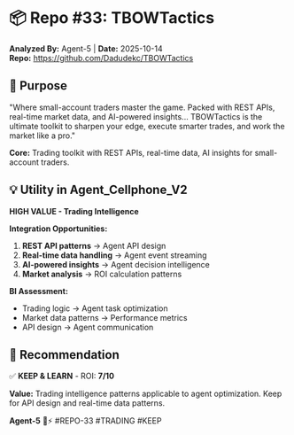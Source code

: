 # 📦 Repo #33: TBOWTactics

**Analyzed By:** Agent-5 | **Date:** 2025-10-14  
**Repo:** https://github.com/Dadudekc/TBOWTactics

## 🎯 Purpose
"Where small-account traders master the game. Packed with REST APIs, real-time market data, and AI-powered insights... TBOWTactics is the ultimate toolkit to sharpen your edge, execute smarter trades, and work the market like a pro."

**Core:** Trading toolkit with REST APIs, real-time data, AI insights for small-account traders.

## 💡 Utility in Agent_Cellphone_V2
**HIGH VALUE - Trading Intelligence**

**Integration Opportunities:**
1. **REST API patterns** → Agent API design
2. **Real-time data handling** → Agent event streaming
3. **AI-powered insights** → Agent decision intelligence
4. **Market analysis** → ROI calculation patterns

**BI Assessment:**
- Trading logic → Agent task optimization
- Market data patterns → Performance metrics
- API design → Agent communication

## 🎯 Recommendation
✅ **KEEP & LEARN** - ROI: **7/10**

**Value:** Trading intelligence patterns applicable to agent optimization. Keep for API design and real-time data patterns.

**Agent-5** 🐝⚡ #REPO-33 #TRADING #KEEP

